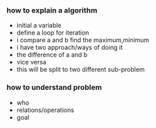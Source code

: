### how to explain a algorithm
* initial a variable
* define a loop for iteration
* i compare a and b find the maximum,minimum 
* i have two approach/ways of doing it
* the difference of a and b
* vice versa
* this will be split to two different sub-problem

### how to understand problem
* who
* relations/operations
* goal
